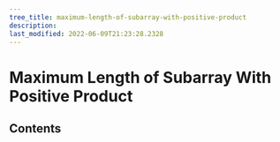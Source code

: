```yaml
---
tree_title: maximum-length-of-subarray-with-positive-product
description: 
last_modified: 2022-06-09T21:23:28.2328
---
```


# Maximum Length of Subarray With Positive Product

## Contents
